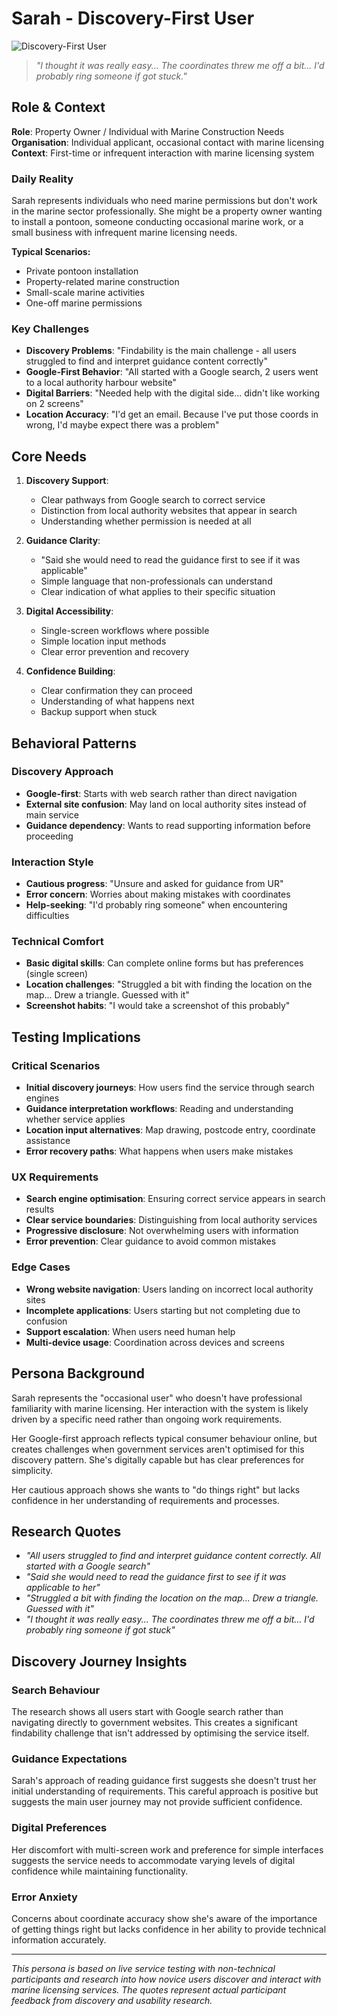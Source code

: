 # Sarah - Discovery-First User

![Discovery-First User](https://via.placeholder.com/800x400?text=Sarah+-+Discovery-First+User)

> _"I thought it was really easy... The coordinates threw me off a bit... I'd probably ring someone if got stuck."_

## Role & Context

**Role**: Property Owner / Individual with Marine Construction Needs  
**Organisation**: Individual applicant, occasional contact with marine licensing  
**Context**: First-time or infrequent interaction with marine licensing system

### Daily Reality

Sarah represents individuals who need marine permissions but don't work in the marine sector professionally. She might be a property owner wanting to install a pontoon, someone conducting occasional marine work, or a small business with infrequent marine licensing needs.

**Typical Scenarios:**

- Private pontoon installation
- Property-related marine construction
- Small-scale marine activities
- One-off marine permissions

### Key Challenges

- **Discovery Problems**: "Findability is the main challenge - all users struggled to find and interpret guidance content correctly"
- **Google-First Behavior**: "All started with a Google search, 2 users went to a local authority harbour website"
- **Digital Barriers**: "Needed help with the digital side... didn't like working on 2 screens"
- **Location Accuracy**: "I'd get an email. Because I've put those coords in wrong, I'd maybe expect there was a problem"

## Core Needs

1. **Discovery Support**:
   - Clear pathways from Google search to correct service
   - Distinction from local authority websites that appear in search
   - Understanding whether permission is needed at all

2. **Guidance Clarity**:
   - "Said she would need to read the guidance first to see if it was applicable"
   - Simple language that non-professionals can understand
   - Clear indication of what applies to their specific situation

3. **Digital Accessibility**:
   - Single-screen workflows where possible
   - Simple location input methods
   - Clear error prevention and recovery

4. **Confidence Building**:
   - Clear confirmation they can proceed
   - Understanding of what happens next
   - Backup support when stuck

## Behavioral Patterns

### Discovery Approach

- **Google-first**: Starts with web search rather than direct navigation
- **External site confusion**: May land on local authority sites instead of main service
- **Guidance dependency**: Wants to read supporting information before proceeding

### Interaction Style

- **Cautious progress**: "Unsure and asked for guidance from UR"
- **Error concern**: Worries about making mistakes with coordinates
- **Help-seeking**: "I'd probably ring someone" when encountering difficulties

### Technical Comfort

- **Basic digital skills**: Can complete online forms but has preferences (single screen)
- **Location challenges**: "Struggled a bit with finding the location on the map... Drew a triangle. Guessed with it"
- **Screenshot habits**: "I would take a screenshot of this probably"

## Testing Implications

### Critical Scenarios

- **Initial discovery journeys**: How users find the service through search engines
- **Guidance interpretation workflows**: Reading and understanding whether service applies
- **Location input alternatives**: Map drawing, postcode entry, coordinate assistance
- **Error recovery paths**: What happens when users make mistakes

### UX Requirements

- **Search engine optimisation**: Ensuring correct service appears in search results
- **Clear service boundaries**: Distinguishing from local authority services
- **Progressive disclosure**: Not overwhelming users with information
- **Error prevention**: Clear guidance to avoid common mistakes

### Edge Cases

- **Wrong website navigation**: Users landing on incorrect local authority sites
- **Incomplete applications**: Users starting but not completing due to confusion
- **Support escalation**: When users need human help
- **Multi-device usage**: Coordination across devices and screens

## Persona Background

Sarah represents the "occasional user" who doesn't have professional familiarity with marine licensing. Her interaction with the system is likely driven by a specific need rather than ongoing work requirements.

Her Google-first approach reflects typical consumer behaviour online, but creates challenges when government services aren't optimised for this discovery pattern. She's digitally capable but has clear preferences for simplicity.

Her cautious approach shows she wants to "do things right" but lacks confidence in her understanding of requirements and processes.

## Research Quotes

- _"All users struggled to find and interpret guidance content correctly. All started with a Google search"_
- _"Said she would need to read the guidance first to see if it was applicable to her"_
- _"Struggled a bit with finding the location on the map... Drew a triangle. Guessed with it"_
- _"I thought it was really easy... The coordinates threw me off a bit... I'd probably ring someone if got stuck"_

## Discovery Journey Insights

### Search Behaviour

The research shows all users start with Google search rather than navigating directly to government websites. This creates a significant findability challenge that isn't addressed by optimising the service itself.

### Guidance Expectations

Sarah's approach of reading guidance first suggests she doesn't trust her initial understanding of requirements. This careful approach is positive but suggests the main user journey may not provide sufficient confidence.

### Digital Preferences

Her discomfort with multi-screen work and preference for simple interfaces suggests the service needs to accommodate varying levels of digital confidence while maintaining functionality.

### Error Anxiety

Concerns about coordinate accuracy show she's aware of the importance of getting things right but lacks confidence in her ability to provide technical information accurately.

---

_This persona is based on live service testing with non-technical participants and research into how novice users discover and interact with marine licensing services. The quotes represent actual participant feedback from discovery and usability research._
